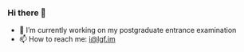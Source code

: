 ### Hi there 👋

- 🔭 I’m currently working on my postgraduate entrance examination
- 📫 How to reach me: i@lgf.im
